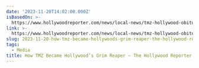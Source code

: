 ```yaml
---
date: '2023-11-20T14:02:00.000Z'
isBasedOn: >-
  https://www.hollywoodreporter.com/news/local-news/tmz-hollywood-obituaries-1235648344/
link: >-
  https://www.hollywoodreporter.com/news/local-news/tmz-hollywood-obituaries-1235648344/
slug: 2023-11-20-how-tmz-became-hollywoods-grim-reaper-the-hollywood-reporter
tags:
  - Media
title: How TMZ Became Hollywood’s Grim Reaper – The Hollywood Reporter
---
```


